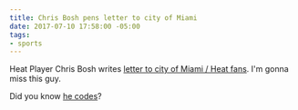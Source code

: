 ```yaml
---
title: Chris Bosh pens letter to city of Miami
date: 2017-07-10 17:58:00 -05:00
tags:
- sports
---
```


Heat Player Chris Bosh writes [letter to city of Miami / Heat fans](http://www.chrisbosh.com/a-letter-to-miami/). I'm gonna miss this guy.

Did you know [he codes](https://www.wired.com/2013/10/chris-bosh-why-everyone-should-learn-to-code/)?